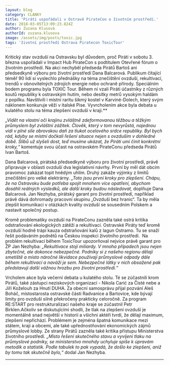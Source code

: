 ```yaml
---
layout: blog
category: CLANKY
title: 'Piráti uspořádali v Ostravě PirateCon o životním prostředí.'
date: 2018-03-05T13:09:23.824Z
author: Zuzana Klusová
authorId: zuzana.klusova
image: /assets/img/posts/toxic.jpg
tags: 'životní prostředí Ostrava Piratecon ToxicTour'
---
```


Kritický stav ovzduší na Ostravsku byl důvodem, proč Piráti v sobotu 3. března uspořádali v Impact Hub PirateCon s podtitulem Otevřené fórum o životním prostředí. Na akci nechyběl předseda Pirátů Bartoš ani předsedkyně výboru pro životní prostředí Dana Balcarová. Publikum čítající téměř 90 lidí si vyslechlo přednášky na téma znečištění ovzduší, rekultivací, trendů v obnovitelných zdrojích energie nebo ochraně přírody. Speciálním bodem programu byla TOXIC Tour. Během ní vzali Piráti účastníky z různých koutů republiky k ostravským hutím, nebo desítky metrů vysokým haldám z popílku. Navštívili i místní raritu šikmý kostel v Karviné-Dolech, který svým náklonem konkuruje věži v italské Pise. Vyvrcholením akce byla debata u kulatého stolu na téma zlepšení ovzduší v kraji.**

_„Vidět na vlastní oči krajinu zvláštně zdeformovanou těžbou a těžkým průmyslem byl zvláštní zážitek. Člověk, který v tom nevyrůstá, najednou vidí v plné síle obrovskou daň za tlukot ocelového srdce republiky. Byl bych rád, kdyby se místní dočkali řešení situace nejen s ovzduším v dohledné době. Slibů už slyšeli dost, teď musíme ukázat, že Piráti umí činit konkrétní kroky,“_ komentuje svou účast na ostravském PirateConu předseda Pirátů Ivan Bartoš.

Dana Balcarová, pirátská předsedkyně výboru pro životní prostředí, právě připravuje v oblasti ovzduší dva legislativní návrhy. První by měl dát obcím pravomoc zakázat topit hnědým uhlím. Druhý zakáže výjimky z limitů znečištění pro velké elektrárny. _„Toto jsou první kroky pro zlepšení. Chápu, že na Ostravsku bude potřeba spojit mnohem více opatření, abychom dosáhli reálných výsledků, ale další kroky budou následovat,_ doplňuje Dana Balcarová. Jan Nezhyba, pirátský garant pro životní prostředí, například právě dává dohromady pracovní skupinu „Ovzduší bez hranic“. Ta by měla zlepšit komunikaci v otázkách kvality ovzduší se sousedním Polskem a nastavit společný postup.

Kromě problematiky ovzduší na PirateConu zazněla také ostrá kritika odstraňování ekologických zátěží a rekultivací. Ostravské Piráty teď kromě ovzduší hodně trápí kauza odstraňování kalů z lagun Ostramo. Tu se snaží řešit podáváním podnětů na Českou inspekci životního prostředí.  Na problém rekultivací během ToxicTour upozorňoval nejvíce právě garant pro ŽP Jan Nezhyba: _„Rekultivace stojí miliardy. V mnoha případech jsou nejen zbytečné, ale dokonce nebezpečné. Podniky si z našeho regionu dělají smetiště a místo náročné likvidace používají průmyslové odpady dále během rekultivací a naváží je sem. Nebezpečné látky v nich obsažené pak představují další vážnou hrozbu pro životní prostředí.“_

Vrcholem akce byla večerní debata u kulatého stolu. Té se zúčastnili krom Pirátů, také zástupci neziskových organizací - Nikola Carić za Čisté nebe a Jiří Koželouh za Hnutí DUHA. Za obecní samosprávu přijal pozvání Aleš Boháč, místostarosta ostravské části Radvanice a Bartovice, kde bývají limity pro ovzduší silně překročeny prakticky celoročně. Za program RE:START pro restrukturalizaci našeho kraje se zúčastnil Petr Birklen.Ačkoliv se diskutujícími shodli, že tlak na zlepšení ovzduší je momentálně snad největší v historii a všichni aktéři tvrdí, že dělají maximum, zlepšení nepřichází. Problémem je zejména špatná komunikace mezi státem, kraji a obcemi, ale také upřednostňování ekonomických zájmů průmyslové lobby. Ze strany Pirátů zazněla také kritika přístupu Ministerstva životního prostředí. _„Místo řešení skutečného stavu a vyvíjení tlaku na průmyslové podniky, se ministerstvo mnohdy uchyluje spíše k úpravám metodik a statistik. Podle tabulek to pak vypadá, že došlo ke zlepšení, aniž by tomu tak skutečně bylo,“_ dodal Jan Nezhyba.

- - -
